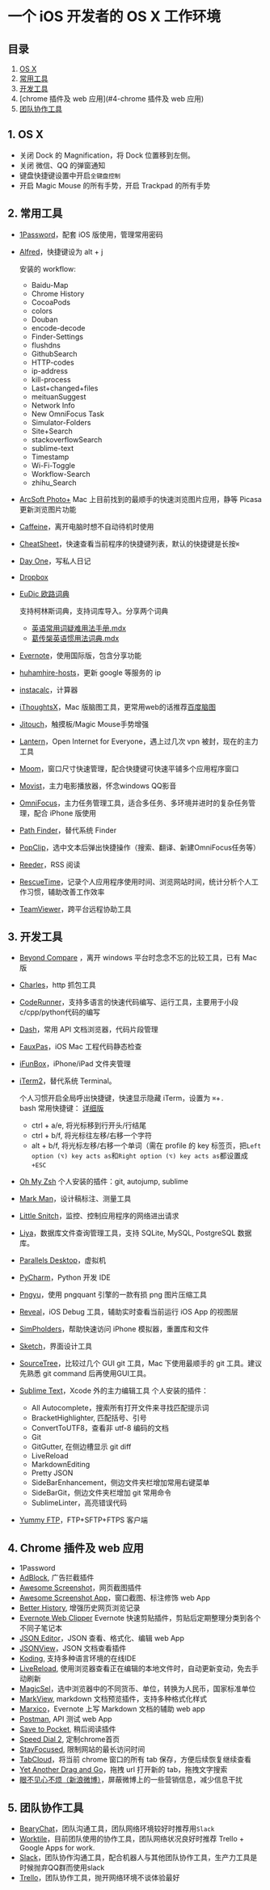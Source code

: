 # 一个 iOS 开发者的 OS X 工作环境

## 目录
1. [OS X](#1-os-x)
2. [常用工具](#2-常用工具)
3. [开发工具](#3-开发工具)
4. [chrome 插件及 web 应用](#4-chrome 插件及 web 应用)
5. [团队协作工具](#5-团队协作工具)

## 1. OS X

- 关闭 Dock 的 Magnification，将 Dock 位置移到左侧。
- 关闭 微信、QQ 的弹窗通知
- 键盘快捷键设置中开启`全键盘控制`
- 开启 Magic Mouse 的所有手势，开启 Trackpad 的所有手势

## 2. 常用工具

- [1Password](https://agilebits.com/onepassword/mac)，配套 iOS 版使用，管理常用密码
- [Alfred](https://www.alfredapp.com/)，快捷键设为 alt + j

    安装的 workflow:
    - Baidu-Map
    - Chrome History
    - CocoaPods
    - colors
    - Douban
    - encode-decode
    - Finder-Settings
    - flushdns
    - GithubSearch
    - HTTP-codes
    - ip-address
    - kill-process
    - Last+changed+files
    - meituanSuggest
    - Network Info
    - New OmniFocus Task
    - Simulator-Folders
    - Site+Search
    - stackoverflowSearch
    - sublime-text
    - Timestamp
    - Wi-Fi-Toggle
    - Workflow-Search
    - zhihu_Search

- [ArcSoft Photo+](http://www.arcsoft.jp/photoplus/features.html) Mac 上目前找到的最顺手的快速浏览图片应用，静等 Picasa 更新浏览图片功能 
- [Caffeine](https://itunes.apple.com/en/app/caffeine/id411246225?mt=12)，离开电脑时想不自动待机时使用
- [CheatSheet](http://www.mediaatelier.com/CheatSheet/)，快速查看当前程序的快捷键列表，默认的快捷键是长按`⌘`
- [Day One](http://dayoneapp.com/)，写私人日记
- [Dropbox](https://www.dropbox.com/)
- [EuDic 欧路词典](http://www.eudic.net/eudic/mac_dictionary.aspx)  
    
    支持柯林斯词典，支持词库导入。分享两个词典
    + [英语常用词疑难用法手册.mdx](http://pan.baidu.com/s/1nt8b6dj)
    + [葛传椝英语惯用法词典.mdx](http://pan.baidu.com/s/1dDqGP1Z)

- [Evernote](https://evernote.com/)，使用国际版，包含分享功能
- [huhamhire-hosts](https://github.com/huhamhire/huhamhire-hosts)，更新 google 等服务的 ip
- [instacalc](http://instacalc.com/)，计算器
- [iThoughtsX](http://toketaware.com/ithoughts-osx)，Mac 版脑图工具，更常用web的话推荐[百度脑图](http://naotu.baidu.com/)
- [Jitouch](https://www.jitouch.com/)，触摸板/Magic Mouse手势增强
- [Lantern](https://getlantern.org/)，Open Internet for Everyone，遇上过几次 vpn 被封，现在的主力工具  
- [Moom](https://manytricks.com/moom/)，窗口尺寸快速管理，配合快捷键可快速平铺多个应用程序窗口
- [Movist](https://itunes.apple.com/us/app/movist/id461788075?mt=12)，主力电影播放器，怀念windows QQ影音
- [OmniFocus](https://www.omnigroup.com/omnifocus)，主力任务管理工具，适合多任务、多环境并进时的复杂任务管理，配合 iPhone 版使用
- [Path Finder](http://www.cocoatech.com/pathfinder/)，替代系统 Finder
- [PopClip](https://pilotmoon.com/popclip/)，选中文本后弹出快捷操作（搜索、翻译、新建OmniFocus任务等）
- [Reeder](http://reederapp.com/mac/)，RSS 阅读
- [RescueTime](https://www.rescuetime.com/)，记录个人应用程序使用时间、浏览网站时间，统计分析个人工作习惯，辅助改善工作效率
- [TeamViewer](https://www.teamviewer.com/en/index.aspx)，跨平台远程协助工具

## 3. 开发工具
- [Beyond Compare](http://www.scootersoftware.com/features.php) ，离开 windows 平台时念念不忘的比较工具，已有 Mac 版
- [Charles](http://www.charlesproxy.com/)，http 抓包工具
- [CodeRunner](https://coderunnerapp.com/)，支持多语言的快速代码编写、运行工具，主要用于小段c/cpp/python代码的编写
- [Dash](https://kapeli.com/dash)，常用 API 文档浏览器，代码片段管理
- [FauxPas](http://fauxpasapp.com/)，iOS Mac 工程代码静态检查
- [iFunBox](http://i-funbox.com/ifunboxmac/)，iPhone/iPad 文件夹管理
- [iTerm2](https://www.iterm2.com/)，替代系统 Terminal。

    个人习惯开启全局呼出快捷键，快速显示隐藏 iTerm，设置为 `⌘`+`.`  
    bash 常用快捷键： [详细版](http://ss64.com/bash/syntax-keyboard.html)
    - ctrl + a/e, 将光标移到行开头/行结尾
    - ctrl + b/f, 将光标往左移/右移一个字符
    - alt + b/f, 将光标左移/右移一个单词（需在 profile 的 key 标签页，把`Left option (⌥) key acts as`和`Right option (⌥) key acts as`都设置成`+ESC`

- [Oh My Zsh](http://ohmyz.sh)
    个人安装的插件：git, autojump, sublime

- [Mark Man](http://www.getmarkman.com/)，设计稿标注、测量工具
- [Little Snitch](https://www.obdev.at/products/littlesnitch/index.html)，监控、控制应用程序的网络进出请求
- [Liya](http://cutedgesystems.com/software/liya/)，数据库文件查询管理工具，支持 SQLite, MySQL, PostgreSQL 数据库。
- [Parallels Desktop](http://www.cocoatech.com/pathfinder/)，虚拟机
- [PyCharm](www.jetbrains.com/PyCharm‎)，Python 开发 IDE
- [Pngyu](http://nukesaq88.github.io/Pngyu/)，使用 pngquant 引擎的一款有损 png 图片压缩工具
- [Reveal](http://revealapp.com/)，iOS Debug 工具，辅助实时查看当前运行 iOS App 的视图层
- [SimPholders](https://simpholders.com/)，帮助快速访问 iPhone 模拟器，重置库和文件
- [Sketch](http://www.sketchapp.com/)，界面设计工具
- [SourceTree](https://www.sourcetreeapp.com/)，比较过几个 GUI git 工具，Mac 下使用最顺手的 git 工具。建议先熟悉 git command 后再使用GUI工具。
- [Sublime Text](http://www.sublimetext.com/3)，Xcode 外的主力编辑工具
    个人安装的插件：
    - All Autocomplete，搜索所有打开文件来寻找匹配提示词
    - BracketHighlighter, 匹配括号、引号
    - ConvertToUTF8，查看非 utf-8 编码的文档
    - Git
    - GitGutter,  在侧边槽显示 git diff
    - LiveReload
    - MarkdownEditing
    - Pretty JSON
    - SideBarEnhancement，侧边文件夹栏增加常用右键菜单
    - SideBarGit，侧边文件夹栏增加 git 常用命令
    - SublimeLinter，高亮错误代码
    
- [Yummy FTP](http://www.yummysoftware.com/)，FTP+SFTP+FTPS 客户端


## 4. Chrome 插件及 web 应用

- 1Password
- [AdBlock](https://chrome.google.com/webstore/detail/adblock/gighmmpiobklfepjocnamgkkbiglidom), 广告拦截插件
- [Awesome Screenshot](https://chrome.google.com/webstore/detail/awesome-screenshot-screen/nlipoenfbbikpbjkfpfillcgkoblgpmj)，网页截图插件
- [Awesome Screenshot App](https://chrome.google.com/webstore/detail/awesome-screenshot-app/mfpiaehgjbbfednooihadalhehabhcjo)，窗口截图、标注修饰 web App
- [Better History](https://chrome.google.com/webstore/detail/better-history/obciceimmggglbmelaidpjlmodcebijb), 增强历史网页浏览记录
- [Evernote Web Clipper](https://chrome.google.com/webstore/detail/evernote-web-clipper/pioclpoplcdbaefihamjohnefbikjilc) Evernote 快速剪贴插件，剪贴后定期整理分类到各个不同子笔记本
- [JSON Editor](https://chrome.google.com/webstore/detail/json-editor/lhkmoheomjbkfloacpgllgjcamhihfaj)，JSON 查看、格式化、编辑 web App
- [JSONView](https://chrome.google.com/webstore/detail/jsonview/chklaanhfefbnpoihckbnefhakgolnmc)，JSON 文档查看插件
- [Koding](https://koding.com/), 支持多种语言环境的在线IDE
- [LiveReload](http://livereload.com/), 使用浏览器查看正在编辑的本地文件时，自动更新变动，免去手动刷新 
- [MagicSel](https://chrome.google.com/webstore/detail/%E6%99%BA%E8%83%BD%E9%80%89%E6%8B%A9/dmobhfhmcgcceenmkcpckkffmfkkmkbf)，选中浏览器中的不同货币、单位，转换为人民币，国家标准单位
- [MarkView](https://chrome.google.com/webstore/detail/markview/iaddkimmopgchbbnmfmdcophmlnghkim), markdown 文档预览插件，支持多种格式化样式 
- [Marxico](https://chrome.google.com/webstore/detail/marxico/kidnkfckhbdkfgbicccmdggmpgogehop)，Evernote 上写 Markdown 文档的辅助 web app
- [Postman](https://chrome.google.com/webstore/detail/postman/fhbjgbiflinjbdggehcddcbncdddomop), API 测试 web App
- [Save to Pocket](https://chrome.google.com/webstore/detail/save-to-pocket/niloccemoadcdkdjlinkgdfekeahmflj), 稍后阅读插件
- [Speed Dial 2](https://speeddial2.com/), 定制chrome首页
- [StayFocused](https://chrome.google.com/webstore/detail/stayfocusd/laankejkbhbdhmipfmgcngdelahlfoji), 限制网站的最长访问时间
- [TabCloud](https://chrome.google.com/webstore/detail/tabcloud/npecfdijgoblfcgagoijgmgejmcpnhof)，将当前 chrome 窗口的所有 tab 保存，方便后续恢复继续查看
- [Yet Another Drag and Go](https://chrome.google.com/webstore/detail/yet-another-drag-and-go/hnoonkgmmnklbdehoepdjcidhjbncjmi)，拖拽 url 打开新的 tab，拖拽文字搜索
- [眼不见心不烦（新浪微博）](https://chrome.google.com/webstore/detail/%E7%9C%BC%E4%B8%8D%E8%A7%81%E5%BF%83%E4%B8%8D%E7%83%A6%EF%BC%88%E6%96%B0%E6%B5%AA%E5%BE%AE%E5%8D%9A%EF%BC%89/aognaapdfnnldnjglanfbbklaakbpejm)，屏蔽微博上的一些营销信息，减少信息干扰

## 5. 团队协作工具

- [BearyChat](https://bearychat.com/)，团队沟通工具，团队网络环境较好时推荐用`Slack`
- [Worktile](https://worktile.com/)，目前团队使用的协作工具，团队网络状况良好时推荐 Trello + Google Apps for work.
- [Slack](https://slack.com/)，团队协作沟通工具，配合机器人与其他团队协作工具，生产力工具是时候抛弃QQ群而使用slack
- [Trello](https://trello.com/)，团队协作工具，抛开网络环境不谈体验最好

